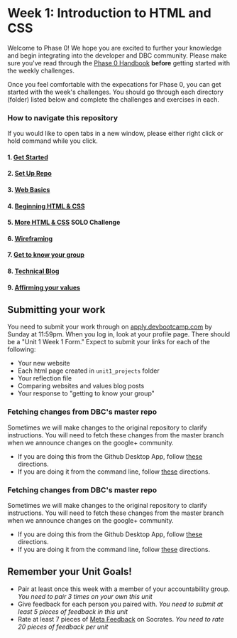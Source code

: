 # Week 1: Introduction to HTML and CSS

Welcome to Phase 0! We hope you are excited to further your knowledge and begin integrating into the developer and DBC community. Please make sure you've read through the [Phase 0 Handbook](https://github.com/devbootcamp/phase_0_handbook) **before** getting started with the weekly challenges. 

Once you feel comfortable with the expecations for Phase 0, you can get started with the week's challenges. You should go through each directory (folder) listed below and complete the challenges and exercises in each.  

### How to navigate this repository
If you would like to open tabs in a new window, please either right click or hold command while you click. 

#### 1. [Get Started](1_Get_Started)
#### 2. [Set Up Repo](2_set_up_repo)
#### 3. [Web Basics](3_web_basics)
#### 4. [Beginning HTML & CSS](4_beginning_HTML_CSS)
#### 5. [More HTML & CSS](5_HTML_CSS_solo_challenge) **SOLO Challenge**
#### 6. [Wireframing](6_wireframing/)
#### 7. [Get to know your group](7_get_to_know_your_group)
#### 8. [Technical Blog](8_technical_blog)
#### 9. [Affirming your values](9_cultural_blog.md)

## Submitting your work

You need to submit your work through on [apply.devbootcamp.com](apply.devbootcamp.com) by Sunday at 11:59pm. When you log in, look at your profile page. There should be a "Unit 1 Week 1 Form." Expect to submit your links for each of the following:

* Your new website
* Each html page created in `unit1_projects` folder
* Your reflection file
* Comparing websites and values blog posts
* Your response to "getting to know your group" 

### Fetching changes from DBC's master repo
Sometimes we will make changes to the original repository to clarify instructions. You will need to fetch these changes from the master branch when we announce changes on the google+ community.

- If you are doing this from the Github Desktop App, follow [these](http://stackoverflow.com/questions/11394349/upstream-pulls-with-the-github-desktop-client
)
directions. 
- If you are doing it from the command line, follow [these](https://help.github.com/articles/syncing-a-fork) directions.

### Fetching changes from DBC's master repo
Sometimes we will make changes to the original repository to clarify instructions. You will need to fetch these changes from the master branch when we announce changes on the google+ community.

- If you are doing this from the Github Desktop App, follow [these](http://stackoverflow.com/questions/11394349/upstream-pulls-with-the-github-desktop-client
)
directions. 
- If you are doing it from the command line, follow [these](https://help.github.com/articles/syncing-a-fork) directions.

## Remember your Unit Goals!
- Pair at least once this week with a member of your accountability group.  *You need to pair 3 times on your own this unit*
- Give feedback for each person you paired with. *You need to submit at least 5 pieces of feedback in this unit*
- Rate at least 7 pieces of [Meta Feedback](https://socrates.devbootcamp.com/feedback) on Socrates. *You need to rate 20 pieces of feedback per unit*

